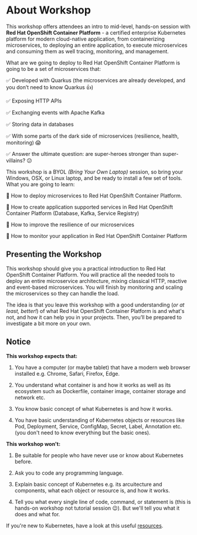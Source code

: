 # About Workshop

This workshop offers attendees an intro to mid-level, hands-on session with **Red Hat OpenShift Container Platform** - a certified enterprise Kubernetes platform for modern cloud-native application, from containerizing microservices, to deploying an entire application, to execute microservices and consuming them as well tracing, monitoring, and management.

What are we going to deploy to Red Hat OpenShift Container Platform is going to be a set of microservices that:

:white_check_mark: Developed with Quarkus (the microservices are already developed, and you don’t need to know Quarkus :thumbsup:)

:white_check_mark: Exposing HTTP APIs

:white_check_mark: Exchanging events with Apache Kafka

:white_check_mark: Storing data in databases

:white_check_mark: With some parts of the dark side of microservices (resilience, health, monitoring) :scream:

:white_check_mark: Answer the ultimate question: are super-heroes stronger than super-villains? :confused:

This workshop is a BYOL *(Bring Your Own Laptop)* session, so bring your Windows, OSX, or Linux laptop, and be ready to install a few set of tools. What you are going to learn:

:pushpin: How to deploy microservices to Red Hat OpenShift Container Platform.

:pushpin: How to create application supported services in Red Hat OpenShift Container Platform (Database, Kafka, Service Registry)

:pushpin: How to improve the resilience of our microservices

:pushpin: How to monitor your application in Red Hat OpenShift Container Platform

## Presenting the Workshop

This workshop should give you a practical introduction to Red Hat OpenShift Container Platform. You will practice all the needed tools to deploy an entire microservice architecture, mixing classical HTTP, reactive and event-based microservices. You will finish by monitoring and scaling the microservices so they can handle the load.

The idea is that you leave this workshop with a good understanding (*or at least, better!*) of what Red Hat OpenShift Container Platform is and what's not, and how it can help you in your projects. Then, you’ll be prepared to investigate a bit more on your own.

## Notice

**This workshop expects that:**

1. You have a computer (or maybe tablet) that have a modern web browser installed e.g. Chrome, Safari, Firefox, Edge.

2. You understand what container is and how it works as well as its ecosystem such as Dockerfile, container image, container storage and network etc.

3. You know basic concept of what Kubernetes is and how it works.

4. You have basic understanding of Kubernetes objects or resources like Pod, Deployment, Service, ConfigMap, Secret, Label, Annotation etc. (you don't need to know everything but the basic ones).

**This workshop won't:**

1. Be suitable for people who have never use or know about Kubernetes before.

2. Ask you to code any programming language.

3. Explain basic concept of Kubernetes e.g. its arcuitecture and components, what each object or resource is, and how it works.

4. Tell you what every single line of code, command, or statement is (this is hands-on workshop not tutorial session :wink:). But we'll tell you what it does and what for.

If you're new to Kubernetes, have a look at this useful [resources](../appendix/useful-resources.md).

